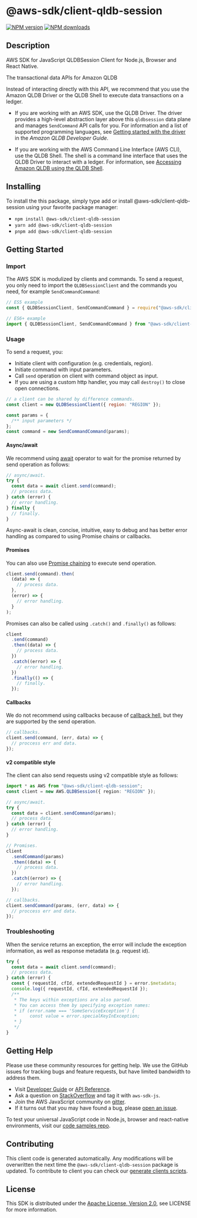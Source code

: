 # @aws-sdk/client-qldb-session

[![NPM version](https://img.shields.io/npm/v/@aws-sdk/client-qldb-session/latest.svg)](https://www.npmjs.com/package/@aws-sdk/client-qldb-session)
[![NPM downloads](https://img.shields.io/npm/dm/@aws-sdk/client-qldb-session.svg)](https://www.npmjs.com/package/@aws-sdk/client-qldb-session)

## Description

AWS SDK for JavaScript QLDBSession Client for Node.js, Browser and React Native.

<p>The transactional data APIs for Amazon QLDB</p>
<note>
<p>Instead of interacting directly with this API, we recommend that you use the
Amazon QLDB Driver or the QLDB Shell to execute data transactions on a ledger.</p>
<ul>
<li>
<p>If you are working with an AWS SDK, use the QLDB Driver. The driver provides
a high-level abstraction layer above this <code>qldbsession</code> data plane and
manages <code>SendCommand</code> API calls for you. For information and a list of
supported programming languages, see <a href="https://docs.aws.amazon.com/qldb/latest/developerguide/getting-started-driver.html">Getting started
with the driver</a> in the <i>Amazon QLDB Developer
Guide</i>.</p>
</li>
<li>
<p>If you are working with the AWS Command Line Interface (AWS CLI), use the
QLDB Shell. The shell is a command line interface that uses the QLDB Driver to
interact with a ledger. For information, see <a href="https://docs.aws.amazon.com/qldb/latest/developerguide/data-shell.html">Accessing Amazon QLDB using the
QLDB Shell</a>.</p>
</li>
</ul>
</note>

## Installing

To install the this package, simply type add or install @aws-sdk/client-qldb-session
using your favorite package manager:

- `npm install @aws-sdk/client-qldb-session`
- `yarn add @aws-sdk/client-qldb-session`
- `pnpm add @aws-sdk/client-qldb-session`

## Getting Started

### Import

The AWS SDK is modulized by clients and commands.
To send a request, you only need to import the `QLDBSessionClient` and
the commands you need, for example `SendCommandCommand`:

```js
// ES5 example
const { QLDBSessionClient, SendCommandCommand } = require("@aws-sdk/client-qldb-session");
```

```ts
// ES6+ example
import { QLDBSessionClient, SendCommandCommand } from "@aws-sdk/client-qldb-session";
```

### Usage

To send a request, you:

- Initiate client with configuration (e.g. credentials, region).
- Initiate command with input parameters.
- Call `send` operation on client with command object as input.
- If you are using a custom http handler, you may call `destroy()` to close open connections.

```js
// a client can be shared by difference commands.
const client = new QLDBSessionClient({ region: "REGION" });

const params = {
  /** input parameters */
};
const command = new SendCommandCommand(params);
```

#### Async/await

We recommend using [await](https://developer.mozilla.org/en-US/docs/Web/JavaScript/Reference/Operators/await)
operator to wait for the promise returned by send operation as follows:

```js
// async/await.
try {
  const data = await client.send(command);
  // process data.
} catch (error) {
  // error handling.
} finally {
  // finally.
}
```

Async-await is clean, concise, intuitive, easy to debug and has better error handling
as compared to using Promise chains or callbacks.

#### Promises

You can also use [Promise chaining](https://developer.mozilla.org/en-US/docs/Web/JavaScript/Guide/Using_promises#chaining)
to execute send operation.

```js
client.send(command).then(
  (data) => {
    // process data.
  },
  (error) => {
    // error handling.
  }
);
```

Promises can also be called using `.catch()` and `.finally()` as follows:

```js
client
  .send(command)
  .then((data) => {
    // process data.
  })
  .catch((error) => {
    // error handling.
  })
  .finally(() => {
    // finally.
  });
```

#### Callbacks

We do not recommend using callbacks because of [callback hell](http://callbackhell.com/),
but they are supported by the send operation.

```js
// callbacks.
client.send(command, (err, data) => {
  // proccess err and data.
});
```

#### v2 compatible style

The client can also send requests using v2 compatible style as follows:

```ts
import * as AWS from "@aws-sdk/client-qldb-session";
const client = new AWS.QLDBSession({ region: "REGION" });

// async/await.
try {
  const data = client.sendCommand(params);
  // process data.
} catch (error) {
  // error handling.
}

// Promises.
client
  .sendCommand(params)
  .then((data) => {
    // process data.
  })
  .catch((error) => {
    // error handling.
  });

// callbacks.
client.sendCommand(params, (err, data) => {
  // proccess err and data.
});
```

### Troubleshooting

When the service returns an exception, the error will include the exception information,
as well as response metadata (e.g. request id).

```js
try {
  const data = await client.send(command);
  // process data.
} catch (error) {
  const { requestId, cfId, extendedRequestId } = error.$metadata;
  console.log({ requestId, cfId, extendedRequestId });
  /**
   * The keys within exceptions are also parsed.
   * You can access them by specifying exception names:
   * if (error.name === 'SomeServiceException') {
   *     const value = error.specialKeyInException;
   * }
   */
}
```

## Getting Help

Please use these community resources for getting help.
We use the GitHub issues for tracking bugs and feature requests, but have limited bandwidth to address them.

- Visit [Developer Guide](https://docs.aws.amazon.com/sdk-for-javascript/v3/developer-guide/welcome.html)
  or [API Reference](https://docs.aws.amazon.com/AWSJavaScriptSDK/v3/latest/index.html).
- Ask a question on [StackOverflow](https://stackoverflow.com/questions/tagged/aws-sdk-js) and tag it with `aws-sdk-js`.
- Join the AWS JavaScript community on [gitter](https://gitter.im/aws/aws-sdk-js-v3).
- If it turns out that you may have found a bug, please [open an issue](https://github.com/aws/aws-sdk-js-v3/issues/new/choose).

To test your universal JavaScript code in Node.js, browser and react-native environments,
visit our [code samples repo](https://github.com/aws-samples/aws-sdk-js-tests).

## Contributing

This client code is generated automatically. Any modifications will be overwritten the next time the `@aws-sdk/client-qldb-session` package is updated.
To contribute to client you can check our [generate clients scripts](https://github.com/aws/aws-sdk-js-v3/tree/master/scripts/generate-clients).

## License

This SDK is distributed under the
[Apache License, Version 2.0](http://www.apache.org/licenses/LICENSE-2.0),
see LICENSE for more information.
